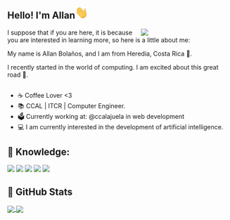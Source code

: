 <h2> Hello! I'm Allan<img src="https://raw.githubusercontent.com/ABSphreak/ABSphreak/master/gifs/Hi.gif" width="30px"></h2>

<img align='right' src='https://media.giphy.com/media/v1.Y2lkPTc5MGI3NjExMWs5dDc5bnhudmN5eDVqZXI1NG1ydWVma2IwMnhwOHR0b3FzZTM3aSZlcD12MV9pbnRlcm5hbF9naWZfYnlfaWQmY3Q9cw/KbZ8kOPX3u5sISa2jK/giphy.gif' width='200"'>

I suppose that if you are here, it is because you are interested in learning more, so here is a little about me:

My name is Allan Bolaños, and I am from Heredia, Costa Rica 🦥.

I recently started in the world of computing. I am excited about this great road 🍃.

## 
* ☕️ Coffee Lover <3
* 📚 CCAL | ITCR | Computer Engineer.
* 🗳 Currently working at: @ccalajuela in web development
* 💻 I am currently interested in the development of artificial intelligence.


## 🍵 Knowledge:
![](https://img.shields.io/badge/Editor-VS_Code-informational?style=flat&logo=visualstudiocode&logoColor=white&color=e4c5c4)
![](https://img.shields.io/badge/Code-Python-informational?style=flat&logo=python&logoColor=white&color=e4c5c4)
![](https://img.shields.io/badge/Code-JavaScript-informational?style=flat&logo=javascript&logoColor=white&color=e4c5c4)
![](https://img.shields.io/badge/Code-C++-informational?style=flat&logo=c%2B%2B&logoColor=white&color=e4c5c4)
![](https://img.shields.io/badge/Code-Java-informational?style=flat&logo=Java&logoColor=white&color=e4c5c4)

## 🍷 GitHub Stats

<a href="https://github.com/AllanDBB/AllanDBB">
  <img align="center" src="https://github-readme-stats.vercel.app/api?username=AllanDBB&show_icons=true&line_height=27&count_private=true&title_color=ffffff&text_color=c9cacc&icon_color=e4c5c4&bg_color=1d1f21" />
</a>
<a href="https://github.com/AllanDBB/convoychat">
  <img align="center" src="https://github-readme-stats.vercel.app/api/top-langs/?username=AllanDBB&hide=java,html,tex&title_color=ffffff&text_color=c9cacc&icon_color=e4c5c4&bg_color=1d1f21&langs_count=3" />
</a>




